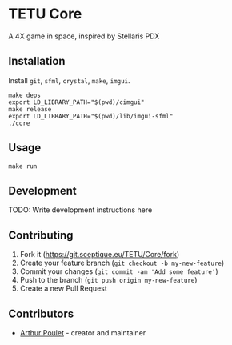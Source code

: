# TETU Core

A 4X game in space, inspired by Stellaris PDX

## Installation

Install `git`, `sfml`, `crystal`, `make`, `imgui`.

    make deps
    export LD_LIBRARY_PATH="$(pwd)/cimgui"
    make release
    export LD_LIBRARY_PATH="$(pwd)/lib/imgui-sfml"
    ./core

## Usage

    make run

## Development

TODO: Write development instructions here

## Contributing

1. Fork it (<https://git.sceptique.eu/TETU/Core/fork>)
2. Create your feature branch (`git checkout -b my-new-feature`)
3. Commit your changes (`git commit -am 'Add some feature'`)
4. Push to the branch (`git push origin my-new-feature`)
5. Create a new Pull Request

## Contributors

- [Arthur Poulet](https://git.sceptique.eu/Sceptique) - creator and maintainer
